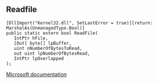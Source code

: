 ## Readfile

```
[DllImport("Kernel32.dll", SetLastError = true)][return: MarshalAs(UnmanagedType.Bool)]
public static extern bool ReadFile(
   IntPtr hFile,
   [Out] byte[] lpBuffer,
   uint nNumberOfBytesToRead,
   out uint lpNumberOfBytesRead,
   IntPtr lpOverlapped
);
```

[Microsoft documentation](https://docs.microsoft.com/en-us/windows/win32/api/fileapi/nf-fileapi-readfile)
